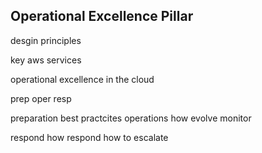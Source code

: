 Operational Excellence Pillar
------------------------------

desgin principles 

key aws services 

operational excellence in the cloud 

prep 
oper
resp

preparation 
    best practcites 
operations 
    how evolve 
    monitor 

respond 
    how respond 
    how to escalate 


